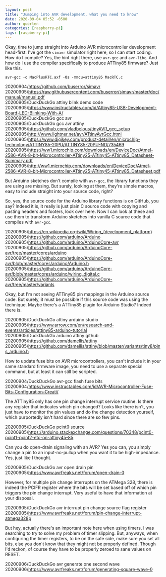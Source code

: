 ```yaml
---
layout: post
title: "Jumping into AVR development, what you need to know"
date: 2020-09-04 05:52 -0500
author: quorten
categories: [raspberry-pi]
tags: [raspberry-pi]
---
```


Okay, time to jump straight into Arduino AVR microcontroller
development head-first.  I've got the `simavr` simulator right here,
so I can start coding.  How do I compile?  Yes, the hint right there,
use `avr-gcc` and `avr-libc`.  And how do I use the compiler
specifically to produce ATTiny85 firmware?  Just like this.

```
avr-gcc -o MacPlusRTC.axf -Os -mmcu=attiny85 MacRTC.c
```

20200904/https://github.com/buserror/simavr  
20200905/https://raw.githubusercontent.com/buserror/simavr/master/doc/manual/manual.pdf  
20200905/DuckDuckGo attiny blink demo code  
20200905/https://www.instructables.com/id/Attiny85-USB-Development-Board-LED-Blinking-With-A/  
20200905/DuckDuckGo gcc avr  
20200905/DuckDuckGo gcc avr attiny  
20200905/https://github.com/vladbelous/tinyAVR_gcc_setup  
20200905/http://www.lightner.net/avr/ATtinyAvrGcc.html  
20200905/https://www.digikey.com/product-detail/en/microchip-technology/ATTINY85-20PU/ATTINY85-20PU-ND/735469  
20200905/https://ww1.microchip.com/downloads/en/DeviceDoc/Atmel-2586-AVR-8-bit-Microcontroller-ATtiny25-ATtiny45-ATtiny85_Datasheet-Summary.pdf  
20200905/http://ww1.microchip.com/downloads/en/DeviceDoc/Atmel-2586-AVR-8-bit-Microcontroller-ATtiny25-ATtiny45-ATtiny85_Datasheet.pdf

<!-- more -->

But Arduino sketches don't compile with `avr-gcc`, the library
functions they are using are missing.  But surely, looking at them,
they're simple macros, easy to include straight into your source code,
right?

So, yes, the source code for the Arduino library functions is on
GitHub, you say?  Indeed it is, it really is just plain C source code
with copying and pasting headers and footers, look over here.  Now I
can look at these and use them to transform Arduino sketches into
vanilla C source code that compiles with `avr-gcc`.

20200905/https://en.wikipedia.org/wiki/Wiring_(development_platform)  
20200905/https://github.com/arduino/Arduino  
20200905/https://github.com/arduino/ArduinoCore-avr  
20200905/https://github.com/arduino/ArduinoCore-avr/tree/master/cores/arduino  
20200905/https://github.com/arduino/ArduinoCore-avr/blob/master/cores/arduino/Arduino.h  
20200905/https://github.com/arduino/ArduinoCore-avr/blob/master/cores/arduino/wiring_digital.c  
20200905/https://github.com/arduino/ArduinoCore-avr/tree/master/variants

Okay, but I'm not seeing ATTiny85 pin mappings in the Arduino source
code.  But surely, it must be possible if this source code was using
the technique.  Maybe there's a ATTiny85 plugin for Arduino Studio?
Indeed there is.

20200905/DuckDuckGo attiny arduino studio  
20200905/https://www.arrow.com/en/research-and-events/articles/attiny85-arduino-tutorial  
20200905/DuckDuckGo arduino attiny github  
20200905/https://github.com/damellis/attiny  
20200905/https://github.com/damellis/attiny/blob/master/variants/tiny8/pins_arduino.h

How to update fuse bits on AVR microcontrollers, you can't include it
in your same standard firmware image, you need to use a separate
special command, but at least it can still be scripted.

20200904/DuckDuckGo avr-gcc flash fuse bits  
20200904/https://www.instructables.com/id/AVR-Microcontroller-Fuse-Bits-Configuration-Creati/

The ATTiny85 only has one pin change interrupt service routine.  Is
there any register that indicates which pin changed?  Looks like there
isn't, you just have to monitor the pin values and do the change
detection yourself, which purportedly isn't hard since there are so
few pins.

20200905/DuckDuckGo pcint0 source  
20200905/https://arduino.stackexchange.com/questions/70348/pcint0-pcint1-pcint2-etc-on-attiny45-85

Can you do open-drain signaling with an AVR?  Yes you can, you simply
change a pin to an input-no-pullup when you want it to be
high-impedance.  Yes, just like I thought.

20200905/DuckDuckGo avr open drain pin  
20200905/https://www.avrfreaks.net/forum/open-drain-0

However, for multiple pin change interrupts on the ATMega 328, there
is indeed the PCIFR register where the bits will be set based off of
which pin triggers the pin change interrupt.  Very useful to have that
information at your disposal.

20200905/DuckDuckGo avr interrupt pin change source flag register  
20200905/https://www.avrfreaks.net/forum/pin-change-interrupt-atmega328p

But hey, actually there's an important note here when using timers.  I
was searching to try to solve my problem of timer slipping.  But,
anyways, when configuring the timer registers, to be on the safe side,
make sure you set all bits, else you don't know that they might not be
properly defined.  Though I'd reckon, of course they have to be
properly zeroed to sane values on RESET.

20200906/DuckDuckGo avr generate one second wave  
20200906/https://www.avrfreaks.net/forum/generating-square-wave-0
